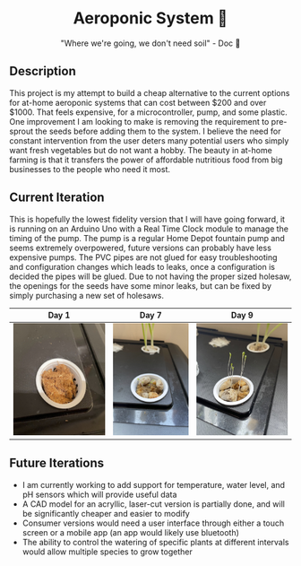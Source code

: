 <center>

# Aeroponic System :seedling:

"Where we're going, we don't need soil" - Doc :rocket:

</center>

## Description

This project is my attempt to build a cheap alternative to the current options for at-home aeroponic systems that can cost between $200 and over $1000.
That feels expensive, for a microcontroller, pump, and some plastic. One improvement I am looking to make is removing the requirement to pre-sprout the seeds before adding them to the system. I believe the need for constant intervention from the user deters many potential users who simply want fresh vegetables but do not want a hobby. The beauty in at-home farming is that it transfers the power of affordable nutritious food from big businesses to the people who need it most.

## Current Iteration

This is hopefully the lowest fidelity version that I will have going forward, it is running on an Arduino Uno with a Real Time Clock module to
manage the timing of the pump. The pump is a regular Home Depot fountain pump and seems extremely overpowered, future versions can probably
have less expensive pumps. The PVC pipes are not glued for easy troubleshooting and configuration changes which leads to leaks, once a configuration
is decided the pipes will be glued. Due to not having the proper sized holesaw, the openings for the seeds have some minor leaks, but can be
fixed by simply purchasing a new set of holesaws.

<center>

| Day 1 | Day 7 | Day 9 |
| :----: | :----: | :----: |
| <img src="/aeroponics/lettuce-day-1.jpg" alt="Lettuce Day One" height=200 /> | <img src="/aeroponics/lettuce-day-7.jpg" alt="Lettuce Day Seven" height=200 /> | <img src="/aeroponics/lettuce-day-9.jpg" alt="Lettuce Day Nine" height=200 /> |

</center>

## Future Iterations

- I am currently working to add support for temperature, water level, and pH sensors which will provide useful data
- A CAD model for an acryllic, laser-cut version is partially done, and will be significantly cheaper and easier to modify
- Consumer versions would need a user interface through either a touch screen or a mobile app (an app would likely use bluetooth)
- The ability to control the watering of specific plants at different intervals would allow multiple species to grow together
